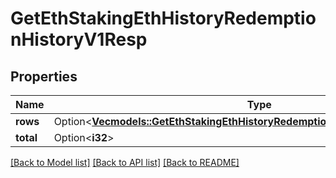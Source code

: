 # GetEthStakingEthHistoryRedemptionHistoryV1Resp

## Properties

Name | Type | Description | Notes
------------ | ------------- | ------------- | -------------
**rows** | Option<[**Vec<models::GetEthStakingEthHistoryRedemptionHistoryV1RespRowsInner>**](GetEthStakingEthHistoryRedemptionHistoryV1Resp_rows_inner.md)> |  | [optional]
**total** | Option<**i32**> |  | [optional]

[[Back to Model list]](../README.md#documentation-for-models) [[Back to API list]](../README.md#documentation-for-api-endpoints) [[Back to README]](../README.md)


